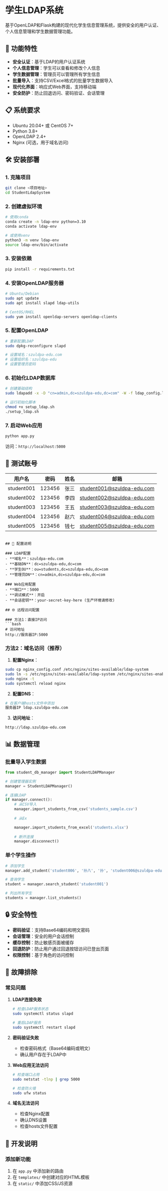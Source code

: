 # 学生LDAP系统

基于OpenLDAP和Flask构建的现代化学生信息管理系统，提供安全的用户认证、个人信息管理和学生数据管理功能。

## 🚀 功能特性

- **安全认证**：基于LDAP的用户认证系统
- **个人信息管理**：学生可以查看和修改个人信息
- **学生数据管理**：管理员可以管理所有学生信息
- **批量导入**：支持CSV/Excel格式的批量学生数据导入
- **现代化界面**：响应式Web界面，支持移动端
- **安全防护**：防止回退访问、密码验证、会话管理

## 📋 系统要求

- Ubuntu 20.04+ 或 CentOS 7+
- Python 3.8+
- OpenLDAP 2.4+
- Nginx (可选，用于域名访问)

## 🛠️ 安装部署

### 1. 克隆项目
```bash
git clone <项目地址>
cd StudentLdapSystem
```

### 2. 创建虚拟环境
```bash
# 使用conda
conda create -n ldap-env python=3.10
conda activate ldap-env

# 或使用venv
python3 -m venv ldap-env
source ldap-env/bin/activate
```

### 3. 安装依赖
```bash
pip install -r requirements.txt
```

### 4. 安装OpenLDAP服务器
```bash
# Ubuntu/Debian
sudo apt update
sudo apt install slapd ldap-utils

# CentOS/RHEL
sudo yum install openldap-servers openldap-clients
```

### 5. 配置OpenLDAP
```bash
# 重新配置LDAP
sudo dpkg-reconfigure slapd

# 设置域名：szuldpa-edu.com
# 设置组织名：szuldpa-edu
# 设置管理员密码
```

### 6. 初始化LDAP数据库
```bash
# 创建基础结构
sudo ldapadd -x -D "cn=admin,dc=szuldpa-edu,dc=com" -W -f ldap_config.ldif

# 运行初始化脚本
chmod +x setup_ldap.sh
./setup_ldap.sh
```

### 7. 启动Web应用
```bash
python app.py
```

访问：`http://localhost:5000`

## 👥 测试账号

| 用户名 | 密码 | 姓名 | 邮箱 |
|--------|------|------|------|
| student001 | 123456 | 张三 | student001@szuldpa-edu.com |
| student002 | 123456 | 李四 | student002@szuldpa-edu.com |
| student003 | 123456 | 王五 | student003@szuldpa-edu.com |
| student004 | 123456 | 赵六 | student004@szuldpa-edu.com |
| student005 | 123456 | 钱七 | student005@szuldpa-edu.com |

```

## 🔧 配置说明

### LDAP配置
- **域名**：szuldpa-edu.com
- **基础DN**：dc=szuldpa-edu,dc=com
- **学生OU**：ou=students,dc=szuldpa-edu,dc=com
- **管理员DN**：cn=admin,dc=szuldpa-edu,dc=com

### Web应用配置
- **端口**：5000
- **调试模式**：开启
- **会话密钥**：your-secret-key-here (生产环境请修改)

## 🌐 远程访问配置

### 方法1：直接IP访问
```bash
# 访问地址
http://服务器IP:5000
```

### 方法2：域名访问（推荐）
1. **配置Nginx**：
```bash
sudo cp nginx_config.conf /etc/nginx/sites-available/ldap-system
sudo ln -s /etc/nginx/sites-available/ldap-system /etc/nginx/sites-enabled/
sudo nginx -t
sudo systemctl reload nginx
```

2. **配置DNS**：
```bash
# 在客户端hosts文件中添加
服务器IP ldap.szuldpa-edu.com
```

3. **访问地址**：
```
http://ldap.szuldpa-edu.com
```

## 📊 数据管理

### 批量导入学生数据
```python
from student_db_manager import StudentLDAPManager

# 创建管理器实例
manager = StudentLDAPManager()

# 连接LDAP
if manager.connect():
    # 从CSV导入
    manager.import_students_from_csv('students_sample.csv')
    
    # 从Ex

    manager.import_students_from_excel('students.xlsx')
    
    # 断开连接
    manager.disconnect()
```

### 单个学生操作
```python
# 添加学生
manager.add_student('student006', '孙八', '孙', 'student006@szuldpa-edu.com', '123456', '计算机2021-3班')

# 查询学生
student = manager.search_student('student001')

# 列出所有学生
students = manager.list_students()
```

## 🔒 安全特性

- **密码验证**：支持Base64编码和明文密码
- **会话管理**：安全的用户会话控制
- **缓存控制**：防止敏感页面被缓存
- **回退防护**：防止用户通过回退按钮访问已登出页面
- **权限控制**：基于角色的访问控制

## 🐛 故障排除

### 常见问题

1. **LDAP连接失败**
   ```bash
   # 检查LDAP服务状态
   sudo systemctl status slapd
   
   # 重启LDAP服务
   sudo systemctl restart slapd
   ```

2. **密码验证失败**
   - 检查密码格式（Base64编码或明文）
   - 确认用户存在于LDAP中

3. **Web应用无法访问**
   ```bash
   # 检查端口占用
   sudo netstat -tlnp | grep 5000
   
   # 检查防火墙
   sudo ufw status
   ```

4. **域名无法访问**
   - 检查Nginx配置
   - 确认DNS设置
   - 检查hosts文件配置

## 📝 开发说明

### 添加新功能
1. 在 `app.py` 中添加新的路由
2. 在 `templates/` 中创建对应的HTML模板
3. 在 `static/` 中添加CSS/JS资源

